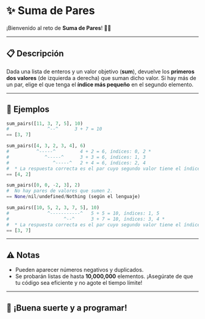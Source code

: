 # ✨ Suma de Pares

¡Bienvenido al reto de **Suma de Pares**! 🧮🔢

---

## 📋 Descripción
Dada una lista de enteros y un valor objetivo (**sum**), devuelve los **primeros dos valores** (de izquierda a derecha) que suman dicho valor. Si hay más de un par, elige el que tenga el **índice más pequeño** en el segundo elemento.

---

## 📝 Ejemplos

```python
sum_pairs([11, 3, 7, 5], 10)
#              ^--^      3 + 7 = 10
== [3, 7]

sum_pairs([4, 3, 2, 3, 4], 6)
#          ^-----^         4 + 2 = 6, índices: 0, 2 *
#             ^-----^      3 + 3 = 6, índices: 1, 3
#                ^-----^   2 + 4 = 6, índices: 2, 4
#  * La respuesta correcta es el par cuyo segundo valor tiene el índice más pequeño
== [4, 2]

sum_pairs([0, 0, -2, 3], 2)
#  No hay pares de valores que sumen 2.
== None/nil/undefined/Nothing (según el lenguaje)

sum_pairs([10, 5, 2, 3, 7, 5], 10)
#              ^-----------^   5 + 5 = 10, índices: 1, 5
#                    ^--^      3 + 7 = 10, índices: 3, 4 *
#  * La respuesta correcta es el par cuyo segundo valor tiene el índice más pequeño
== [3, 7]
```

---

## ⚠️ Notas
- Pueden aparecer números negativos y duplicados.
- Se probarán listas de hasta **10,000,000** elementos. ¡Asegúrate de que tu código sea eficiente y no agote el tiempo límite!

---

## 🚀 ¡Buena suerte y a programar!